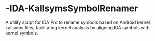 # -IDA-KallsymsSymbolRenamer
A utility script for IDA Pro to rename symbols based on Android kernel kallsyms files, facilitating kernel analysis by aligning IDA symbols with kernel symbols.

